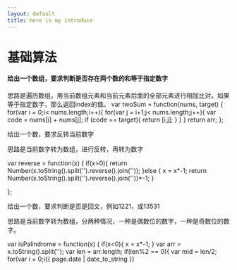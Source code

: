 ```yaml
---
layout: default
title: here is my introduce
---
```


# 基础算法

#### 给出一个数组，要求判断是否存在两个数的和等于指定数字
思路是遍历数组，用当前数组元素和当前元素后面的全部元素进行相加比对。如果等于指定数字，那么返回index的值。
var twoSum = function(nums, target) { 
    for(var i = 0;i< nums.length;i++){
      for(var j = i+1;j< nums.length;j++){
        var code = nums[i] + nums[j];
        if (code == target){
           return [i,j];
        }
      }
    }
  return arr;
};
<p class="siamess-left">给出一个数，要求反转当前数字</p>
<p class="important">思路是当前数字转为数组，进行反转，再转为数字</p>
var reverse = function(x) {
    if(x>0){
      return Number(x.toString().split('').reverse().join(''));
    }else {
      x = x*-1;
      return Number(x.toString().split('').reverse().join(''))*-1;
    }
    
};
<p class="siamess-left">给出一个数，要求判断是否是回文，例如1221，或13531</p>
<p class="important">思路是当前数字转为数组，分两种情况，一种是偶数位的数字，一种是奇数位的数字。</p>
var isPalindrome = function(x) {
    if(x<0){
        x = x*-1;
    }
    var arr = x.toString().split('');
    var len = arr.length;
    if(len%2 == 0){
        var mid = len/2;
        for(var i = 0;i<mid;i++){
           if(arr[i]==arr[len-1-i]){
               continue;
           }else {
               return false;
           }
       }
    }else {
        var anotherMid = (arr.length+1)/2-1;
        for (var m = 0;m<anotherMid;m++){
            if (arr[i]==arr[len-1-i]){
                continue;
                }else{
                    return false;
                }
        }
    }
};





<p>{{ page.date | date_to_string }}</p>